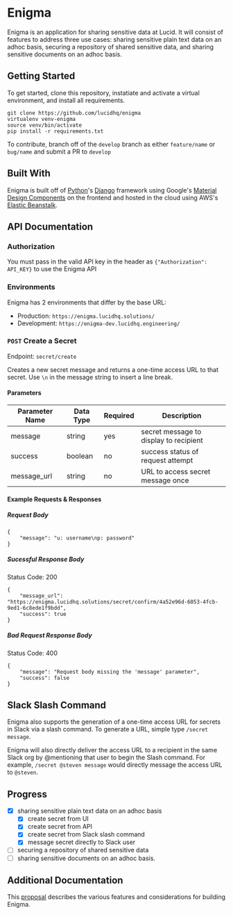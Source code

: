 # Enigma

Enigma is an application for sharing sensitive data at Lucid. It will consist of features to address three use cases: sharing sensitive plain text data on an adhoc basis, securing a repository of shared sensitive data, and sharing sensitive documents on an adhoc basis.

## Getting Started

To get started, clone this repository, instatiate and activate a virtual environment, and install all requirements.

```
git clone https://github.com/lucidhq/enigma
virtualenv venv-enigma
source venv/bin/activate
pip install -r requirements.txt
```

To contribute, branch off of the `develop` branch as either `feature/name` or `bug/name` and submit a PR to `develop`

## Built With

Enigma is built off of [Python](https://python.org)'s [Django](https://djangoproject.com) framework using Google's [Material Design Components](https://material.io/components/web/) on the frontend and hosted in the cloud using AWS's [Elastic Beanstalk](https://aws.amazon.com/elasticbeanstalk/).

## API Documentation

### Authorization

You must pass in the valid API key in the header as `{"Authorization": API_KEY}` to use the Enigma API

### Environments

Enigma has 2 environments that differ by the base URL:

- Production: `https://enigma.lucidhq.solutions/`
- Development: `https://enigma-dev.lucidhq.engineering/`

### `POST` Create a Secret

Endpoint: `secret/create`

Creates a new secret message and returns a one-time access URL to that secret. Use `\n` in the message string to insert a line break.

#### Parameters

| Parameter Name  | Data Type   |  Required 	|  Description 	                           |
|-----------------|-------------|---------------|------------------------------------------|
| message         | string      | yes        	| secret message to display to recipient   |
| success         | boolean     | no            | success status of request attempt        |
| message_url     | string      | no            | URL to access secret message once        |

#### Example Requests & Responses

##### Request Body

```
{
    "message": "u: username\np: password"
}
```

##### Sucessful Response Body

Status Code: 200
```
{
    "message_url": "https://enigma.lucidhq.solutions/secret/confirm/4a52e96d-6053-4fcb-9ed1-6c8ede1f9bdd",
    "success": true
}
```

##### Bad Request Response Body

Status Code: 400

```
{
    "message": "Request body missing the 'message' parameter",
    "success": false
}
```

## Slack Slash Command

Enigma also supports the generation of a one-time access URL for secrets in Slack via a slash command. To generate a URL, simple type `/secret message`.

Enigma will also directly deliver the access URL to a recipient in the same Slack org by @mentioning that user to begin the Slash command. For example, `/secret @steven message` would directly message the access URL to `@steven`.

## Progress

- [x] sharing sensitive plain text data on an adhoc basis
    - [x] create secret from UI
    - [x] create secret from API
    - [x] create secret from Slack slash command
    - [x] message secret directly to Slack user
- [ ] securing a repository of shared sensitive data
- [ ] sharing sensitive documents on an adhoc basis.

## Additional Documentation

This [proposal](https://docs.google.com/document/d/1Y6Auw5azimS5MpI1qPMfv5xGLXKD-K_g-iwgkZx5NRk/) describes the various features and considerations for building Enigma.
